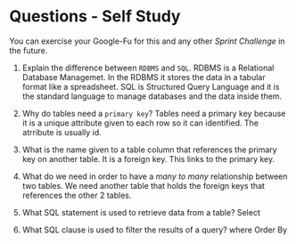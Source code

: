 # Questions - Self Study

You can exercise your Google-Fu for this and any other _Sprint Challenge_ in the future.

1.  Explain the difference between `RDBMS` and `SQL`.
  RDBMS is a Relational Database Managemet. In the RDBMS it stores the data in a tabular format like a spreadsheet. SQL is Structured Query Language and it is the standard language to manage databases and the data inside them.

2.  Why do tables need a `primary key`?
    Tables need a primary key because it is a unique attribute given to each row so it can identified. The atrribute is usually id.

3.  What is the name given to a table column that references the primary key on another table.
    It is a foreign key. This links to the primary key.

4.  What do we need in order to have a _many to many_ relationship between two tables.
  We need another table that holds the foreign keys that references the other 2 tables.

5.  What SQL statement is used to retrieve data from a table?
    Select

6.  What SQL clause is used to filter the results of a query?
    where
    Order By

